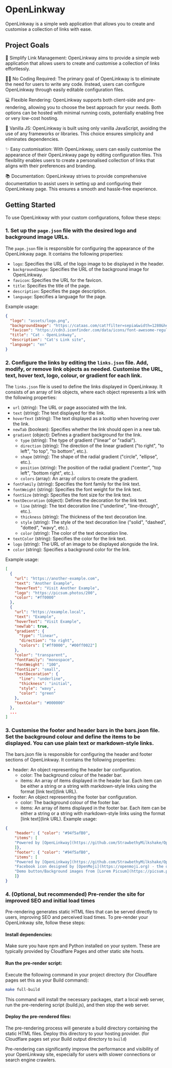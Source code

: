 # OpenLinkway
OpenLinkway is a simple web application that allows you to create and customise a collection of links with ease.

## Project Goals

🔗 Simplify Link Management: OpenLinkway aims to provide a simple web application that allows users to create and customise a collection of links effortlessly.

👩‍💻 No Coding Required: The primary goal of OpenLinkway is to eliminate the need for users to write any code. Instead, users can configure OpenLinkway through easily editable configuration files.

💻 Flexible Rendering: OpenLinkway supports both client-side and pre-rendering, allowing you to choose the best approach for your needs. Both options can be hosted with minimal running costs, potentially enabling free or very low-cost hosting.

🍦 Vanilla JS: OpenLinkway is built using only vanilla JavaScript, avoiding the use of any frameworks or libraries. This choice ensures simplicity and eliminates dependencies.

✨ Easy customisation: With OpenLinkway, users can easily customise the appearance of their OpenLinkway page by editing configuration files. This flexibility enables users to create a personalised collection of links that aligns with their preferences and branding.

📚 Documentation: OpenLinkway strives to provide comprehensive documentation to assist users in setting up and configuring their OpenLinkway page. This ensures a smooth and hassle-free experience.

## Getting Started
To use OpenLinkway with your custom configurations, follow these steps:

### 1. Set up the `page.json` file with the desired logo and background image URLs.

The `page.json` file is responsible for configuring the appearance of the OpenLinkway page. It contains the following properties:

- `logo`: Specifies the URL of the logo image to be displayed in the header.
- `backgroundImage`: Specifies the URL of the background image for OpenLinkway.
- `favicon`: Specifies the URL for the favicon.
- `title`: Specifies the title of the page.
- `description`: Specifies the page description.
- `language`: Specifies a language for the page.

Example usage:
```json
{
  "logo": "assets/logo.png",
  "backgroundImage": "https://cataas.com/cat?filter=sepia&width=1280&height=720",
  "favicon": "https://cdn3.iconfinder.com/data/icons/font-awesome-regular-1/512/face-grin-squint-512.png",
  "title": "Cat - OpenLinkway",
  "description": "Cat's Link site",
  "language": "en"
}
```

### 2. Configure the links by editing the `links.json` file. Add, modify, or remove link objects as needed. Customise the URL, text, hover text, logo, colour, or gradient for each link.

The `links.json` file is used to define the links displayed in OpenLinkway. It consists of an array of link objects, where each object represents a link with the following properties:

 - `url` (string): The URL or page associated with the link.
 - `text` (string): The text displayed for the link.
 - `hoverText` (string): The text displayed as a tooltip when hovering over the link.
 - `newTab` (boolean): Specifies whether the link should open in a new tab.
 - `gradient` (object): Defines a gradient background for the link.
    - `type` (string): The type of gradient ("linear" or "radial").
    - `direction` (string): The direction of the linear gradient ("to right", "to left", "to top", "to bottom", etc.).
    - `shape` (string): The shape of the radial gradient ("circle", "ellipse", etc.).
    - `position` (string): The position of the radial gradient ("center", "top left", "bottom right", etc.).
    - `colors` (array): An array of colors to create the gradient.
 - `fontFamily` (string): Specifies the font family for the link text.
 - `fontWeight` (string): Specifies the font weight for the link text.
 - `fontSize` (string): Specifies the font size for the link text.
 - `textDecoration` (object): Defines the decoration for the link text.
    - `line` (string): The text decoration line ("underline", "line-through", etc.).
    - `thickness` (string): The thickness of the text decoration line.
    - `style` (string): The style of the text decoration line ("solid", "dashed", "dotted", "wavy", etc.).
    - `color` (string): The color of the text decoration line.
 - `textColor` (string): Specifies the color for the link text.
 - `logo` (string): The URL of an image to be displayed alongside the link.
 - `color` (string): Specifies a background color for the link.

Example usage:
```json
[
  {
    "url": "https://another-example.com",
    "text": "Another Example",
    "hoverText": "Visit Another Example",
    "logo": "https://picsum.photos/200",
    "color": "#ff0000"
  },
  {
    "url": "https://example.local",
    "text": "Example",
    "hoverText": "Visit Example",
    "newTab": true,
    "gradient": {
      "type": "linear",
      "direction": "to right",
      "colors": ["#ff0000", "#00ff0022"]
    },
    "color": "transparent",
    "fontFamily": "monospace",
    "fontWeight": "100",
    "fontSize": "small",
    "textDecoration": {
      "line": "underline",
      "thickness": "initial",
      "style": "wavy",
      "color": "green"
    },
    "textColor": "#000000"
  },
  ...
]
```

### 3. Customise the footer and header bars in the bars.json file. Set the background colour and define the items to be displayed. You can use plain text or markdown-style links.
The bars.json file is responsible for configuring the header and footer sections of OpenLinkway. It contains the following properties:

 - header: An object representing the header bar configuration.
    - color: The background colour of the header bar.
    - items: An array of items displayed in the header bar. Each item can be either a string or a string with markdown-style links using the format [link text](link URL).
 - footer: An object representing the footer bar configuration.
    - color: The background colour of the footer bar.
    - items: An array of items displayed in the footer bar. Each item can be either a string or a string with markdown-style links using the format [link text](link URL).
Example usage:
```json
{
    "header": { "color": "#94f5afB0",
    "items": [
    "Powered by [OpenLinkway](https://github.com/StrawbethyMilkshake/OpenLinkway) create your own!"
    ]},
    "footer": { "color": "#94f5afB0",
    "items": [
    "Powered by [OpenLinkway](https://github.com/StrawbethyMilkshake/OpenLinkway) create your own!",
    "Facebook icon designed by [OpenMoji](https://openmoji.org) - the open-source emoji and icon project. License: [CC BY-SA 4.0](https://creativecommons.org/licenses/by-sa/4.0/)",
    "Demo button/Background images from [Lorem Picsum](https://picsum.photos) and [Cat as a service](https://cataas.com/)"
    ]}
}
```


### 4. (Optional, but recommended) Pre-render the site for improved SEO and initial load times
Pre-rendering generates static HTML files that can be served directly to users, improving SEO and perceived load times. To pre-render your OpenLinkway site, follow these steps:

#### Install dependencies: 
Make sure you have npm and Python installed on your system. These are typically provided by Cloudflare Pages and other static site hosts.

#### Run the pre-render script: 

Execute the following command in your project directory (for Cloudflare pages set this as your Build command):

```Bash
make full-build
```

This command will install the necessary packages, start a local web server, run the pre-rendering script (build.js), and then stop the web server.

#### Deploy the pre-rendered files: 
The pre-rendering process will generate a build directory containing the static HTML files. Deploy this directory to your hosting provider. (for Cloudflare pages set your Build output directory to `build`)

Pre-rendering can significantly improve the performance and visibility of your OpenLinkway site, especially for users with slower connections or search engine crawlers.

